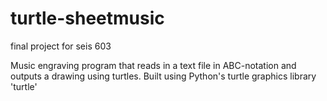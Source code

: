 # turtle-sheetmusic
final project for seis 603

Music engraving program that reads in a text file in ABC-notation and outputs a drawing using turtles.
Built using Python's turtle graphics library 'turtle'
